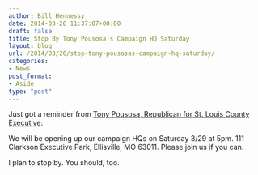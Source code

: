 ```yaml
---
author: Bill Hennessy
date: 2014-03-26 11:37:07+00:00
draft: false
title: Stop By Tony Pousosa's Campaign HQ Saturday
layout: blog
url: /2014/03/26/stop-tony-pousosas-campaign-hq-saturday/
categories:
- News
post_format:
- Aside
type: "post"
---
```


Just got a reminder from [Tony Pousosa, Republican for St. Louis County Executive](https://hennessysview.com/2014/03/25/tony-pousosa-county-executive/):

We will be opening up our campaign HQs on Saturday 3/29 at 5pm. 111 Clarkson Executive Park, Ellisville, MO 63011. Please join us if you can.



I plan to stop by. You should, too.
